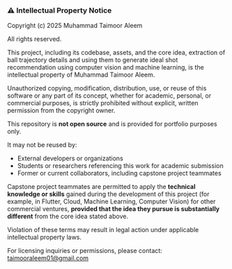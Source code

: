 ### ⚠️ Intellectual Property Notice

Copyright (c) 2025 Muhammad Taimoor Aleem

All rights reserved.

This project, including its codebase, assets, and the core idea, extraction of ball trajectory details and using them to generate ideal shot recommendation using computer vision and machine learning, is the intellectual property of Muhammad Taimoor Aleem.

Unauthorized copying, modification, distribution, use, or reuse of this software or any part of its concept, whether for academic, personal, or commercial purposes, is strictly prohibited without explicit, written permission from the copyright owner.

This repository is **not open source** and is provided for portfolio purposes only. 

It may not be reused by:
- External developers or organizations
- Students or researchers referencing this work for academic submission
- Former or current collaborators, including capstone project teammates

Capstone project teammates are permitted to apply the **technical knowledge or skills** gained during the development of this project (for example, in Flutter, Cloud, Machine Learning, Computer Vision) for other commercial ventures, **provided that the idea they pursue is substantially different** from the core idea stated above.

Violation of these terms may result in legal action under applicable intellectual property laws.

For licensing inquiries or permissions, please contact: taimooraleem01@gmail.com
